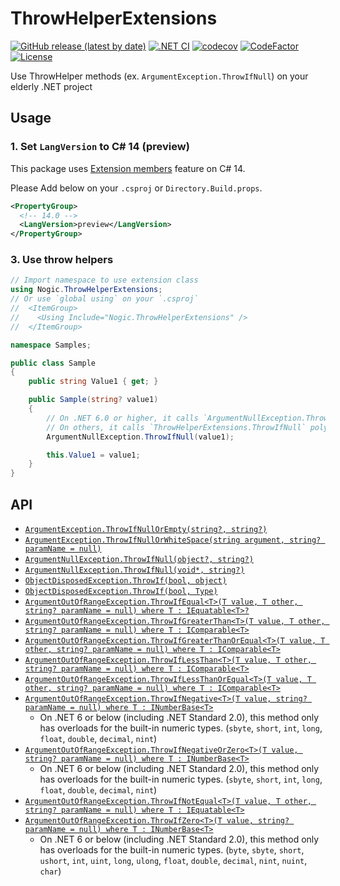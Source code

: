 # ThrowHelperExtensions

[![GitHub release (latest by date)](https://img.shields.io/github/v/release/nogic1008/ThrowHelperExtensions)](https://github.com/nogic1008/ThrowHelperExtensions/releases)
[![.NET CI](https://github.com/nogic1008/ThrowHelperExtensions/actions/workflows/dotnet-ci.yml/badge.svg)](https://github.com/nogic1008/ThrowHelperExtensions/actions/workflows/dotnet-ci.yml)
[![codecov](https://codecov.io/gh/nogic1008/ThrowHelperExtensions/graph/badge.svg?token=r9tFgjErCH)](https://codecov.io/gh/nogic1008/ThrowHelperExtensions)
[![CodeFactor](https://www.codefactor.io/repository/github/nogic1008/ThrowHelperExtensions/badge)](https://www.codefactor.io/repository/github/nogic1008/ThrowHelperExtensions)
[![License](https://img.shields.io/github/license/nogic1008/ThrowHelperExtensions)](LICENSE)

Use ThrowHelper methods (ex. `ArgumentException.ThrowIfNull`) on your elderly .NET project

## Usage

### 1. Set `LangVersion` to C# 14 (preview)

This package uses [Extension members](https://learn.microsoft.com/dotnet/csharp/whats-new/csharp-14#extension-members) feature on C# 14.

Please Add below on your `.csproj` or `Directory.Build.props`.

```xml
<PropertyGroup>
  <!-- 14.0 -->
  <LangVersion>preview</LangVersion>
</PropertyGroup>
```

### 3. Use throw helpers

```csharp
// Import namespace to use extension class
using Nogic.ThrowHelperExtensions;
// Or use `global using` on your `.csproj`
//  <ItemGroup>
//    <Using Include="Nogic.ThrowHelperExtensions" />
//  </ItemGroup>

namespace Samples;

public class Sample
{
    public string Value1 { get; }

    public Sample(string? value1)
    {
        // On .NET 6.0 or higher, it calls `ArgumentNullException.ThrowIfNull` directly.
        // On others, it calls `ThrowHelperExtensions.ThrowIfNull` polyfill via extension members.
        ArgumentNullException.ThrowIfNull(value1);

        this.Value1 = value1;
    }
}
```

## API

- [`ArgumentException.ThrowIfNullOrEmpty(string?, string?)`](https://learn.microsoft.com/dotnet/api/system.argumentexception.throwifnullorempty?view=net-7.0)
- [`ArgumentException.ThrowIfNullOrWhiteSpace(string argument, string? paramName = null)`](https://learn.microsoft.com/dotnet/api/system.argumentexception.throwifnullorwhitespace?view=net-8.0)
- [`ArgumentNullException.ThrowIfNull(object?, string?)`](https://learn.microsoft.com/dotnet/api/system.argumentnullexception.throwifnull?view=net-6.0#System_ArgumentNullException_ThrowIfNull_System_Object_System_String_)
- [`ArgumentNullException.ThrowIfNull(void*, string?)`](https://learn.microsoft.com/dotnet/api/system.argumentnullexception.throwifnull?view=net-7.0#system-argumentnullexception-throwifnull(system-void*-system-string))
- [`ObjectDisposedException.ThrowIf(bool, object)`](https://learn.microsoft.com/dotnet/api/system.objectdisposedexception.throwif?view=net-7.0#system-objectdisposedexception-throwif(system-boolean-system-object))
- [`ObjectDisposedException.ThrowIf(bool, Type)`](https://learn.microsoft.com/dotnet/api/system.objectdisposedexception.throwif?view=net-7.0#system-objectdisposedexception-throwif(system-boolean-system-type))
- [`ArgumentOutOfRangeException.ThrowIfEqual<T>(T value, T other, string? paramName = null) where T : IEquatable<T>?`](https://learn.microsoft.com/dotnet/api/system.argumentoutofrangeexception.throwifequal?view=net-8.0)
- [`ArgumentOutOfRangeException.ThrowIfGreaterThan<T>(T value, T other, string? paramName = null) where T : IComparable<T>`](https://learn.microsoft.com/dotnet/api/system.argumentoutofrangeexception.throwifgreaterthan?view=net-8.0)
- [`ArgumentOutOfRangeException.ThrowIfGreaterThanOrEqual<T>(T value, T other, string? paramName = null) where T : IComparable<T>`](https://learn.microsoft.com/dotnet/api/system.argumentoutofrangeexception.throwifgreaterthanorequal?view=net-8.0)
- [`ArgumentOutOfRangeException.ThrowIfLessThan<T>(T value, T other, string? paramName = null) where T : IComparable<T>`](https://learn.microsoft.com/dotnet/api/system.argumentoutofrangeexception.throwiflessthan?view=net-8.0)
- [`ArgumentOutOfRangeException.ThrowIfLessThanOrEqual<T>(T value, T other, string? paramName = null) where T : IComparable<T>`](https://learn.microsoft.com/dotnet/api/system.argumentoutofrangeexception.throwiflessthanorequal?view=net-8.0)
- [`ArgumentOutOfRangeException.ThrowIfNegative<T>(T value, string? paramName = null) where T : INumberBase<T>`](https://learn.microsoft.com/dotnet/api/system.argumentoutofrangeexception.throwifnegative?view=net-8.0)
  - On .NET 6 or below (including .NET Standard 2.0), this method only has overloads for the built-in numeric types. (`sbyte`, `short`, `int`, `long`, `float`, `double`, `decimal`, `nint`)
- [`ArgumentOutOfRangeException.ThrowIfNegativeOrZero<T>(T value, string? paramName = null) where T : INumberBase<T>`](https://learn.microsoft.com/dotnet/api/system.argumentoutofrangeexception.throwifnegativeorzero?view=net-8.0)
  - On .NET 6 or below (including .NET Standard 2.0), this method only has overloads for the built-in numeric types. (`sbyte`, `short`, `int`, `long`, `float`, `double`, `decimal`, `nint`)
- [`ArgumentOutOfRangeException.ThrowIfNotEqual<T>(T value, T other, string? paramName = null) where T : IEquatable<T>`](https://learn.microsoft.com/dotnet/api/system.argumentoutofrangeexception.throwifnotequal?view=net-8.0)
- [`ArgumentOutOfRangeException.ThrowIfZero<T>(T value, string? paramName = null) where T : INumberBase<T>`](https://learn.microsoft.com/dotnet/api/system.argumentoutofrangeexception.throwifzero?view=net-8.0)
  - On .NET 6 or below (including .NET Standard 2.0), this method only has overloads for the built-in numeric types. (`byte`, `sbyte`, `short`, `ushort`, `int`, `uint`, `long`, `ulong`, `float`, `double`, `decimal`, `nint`, `nuint`, `char`)
